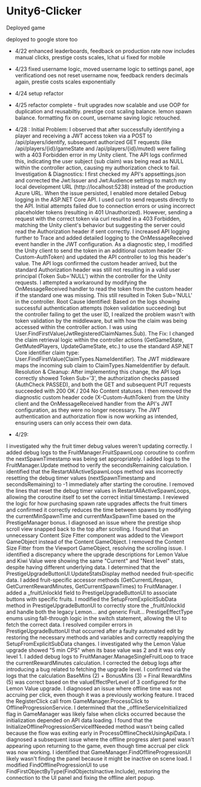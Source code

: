 # Unity6-Clicker
Deployed game 


deployed to google store too

- 4/22
enhanced leaderboards, feedback on production rate now includes manual clicks, prestige costs scales, lchat ui fixed for mobile 

- 4/23
fixed username logic, moved username logic to settings panel, age verificationd oes not reset username now, feedback renders decimals again, prestie costs scales exponentially

- 4/24 setup refactor
- 4/25 refactor complete - fruit upgrades now scalable and use OOP for duplication and reusabiltiy. prestige cost scaling balance. lemon spawn balance. formatting fix on count, username saving logic retouched.
- 4/28 :
Initial Problem: I observed that after successfully identifying a player and receiving a JWT access token via a POST to /api/players/identify, subsequent authorized GET requests (like /api/players/{id}/gameState and /api/players/{id}/muted) were failing with a 403 Forbidden error in my Unity client. The API logs confirmed this, indicating the user subject (sub claim) was being read as NULL within the controller action, causing my authorization check to fail.
Investigation & Diagnostics:
I first checked my API's appsettings.json and corrected the Jwt:Issuer and Jwt:Audience settings to match my local development URL (http://localhost:5238) instead of the production Azure URL.
When the issue persisted, I enabled more detailed Debug logging in the ASP.NET Core API.
I used curl to send requests directly to the API. Initial attempts failed due to connection errors or using incorrect placeholder tokens (resulting in 401 Unauthorized). However, sending a request with the correct token via curl resulted in a 403 Forbidden, matching the Unity client's behavior but suggesting the server could read the Authorization header if sent correctly.
I increased API logging further to Trace and added detailed logging to the OnMessageReceived event handler in the JWT configuration.
As a diagnostic step, I modified the Unity client to send the token in an additional custom header (X-Custom-AuthToken) and updated the API controller to log this header's value. The API logs confirmed the custom header arrived, but the standard Authorization header was still not resulting in a valid user principal (Token Sub='NULL') within the controller for the Unity requests.
I attempted a workaround by modifying the OnMessageReceived handler to read the token from the custom header if the standard one was missing. This still resulted in Token Sub='NULL' in the controller.
Root Cause Identified: Based on the logs showing successful authentication attempts (token validation succeeding) but the controller failing to get the user ID, I realized the problem wasn't with token validation by the middleware, but with how the claim was being accessed within the controller action. I was using User.FindFirstValue(JwtRegisteredClaimNames.Sub).
The Fix: I changed the claim retrieval logic within the controller actions (GetGameState, GetMutedPlayers, UpdateGameState, etc.) to use the standard ASP.NET Core identifier claim type: User.FindFirstValue(ClaimTypes.NameIdentifier). The JWT middleware maps the incoming sub claim to ClaimTypes.NameIdentifier by default.
Resolution & Cleanup: After implementing this change, the API logs correctly showed Token Sub='3', the authorization checks passed (AuthCheck PASSED), and both the GET and subsequent PUT requests succeeded with 200 OK / 204 No Content statuses. I then removed the diagnostic custom header code (X-Custom-AuthToken) from the Unity client and the OnMessageReceived handler from the API's JWT configuration, as they were no longer necessary.
The JWT authentication and authorization flow is now working as intended, ensuring users can only access their own data.


- 4/29:

I investigated why the fruit timer debug values weren't updating correctly.
I added debug logs to the FruitManager.FruitSpawnLoop coroutine to confirm the nextSpawnTimestamp was being set appropriately.
I added logs to the FruitManager.Update method to verify the secondsRemaining calculation.
I identified that the RestartAllActiveSpawnLoops method was incorrectly resetting the debug timer values (nextSpawnTimestamp and secondsRemaining) to -1 immediately after starting the coroutine.
I removed the lines that reset the debug timer values in RestartAllActiveSpawnLoops, allowing the coroutine itself to set the correct initial timestamp.
I reviewed the logic for how purchasing spawn rate upgrades affects the fruit timers and confirmed it correctly reduces the time between spawns by modifying the currentMinSpawnTime and currentMaxSpawnTime based on the PrestigeManager bonus.
I diagnosed an issue where the prestige shop scroll view snapped back to the top after scrolling.
I found that an unnecessary Content Size Fitter component was added to the Viewport GameObject instead of the Content GameObject.
I removed the Content Size Fitter from the Viewport GameObject, resolving the scrolling issue.
I identified a discrepancy where the upgrade descriptions for Lemon Value and Kiwi Value were showing the same "Current" and "Next level" stats, despite having different underlying data.
I determined that the PrestigeUpgradeButtonUI.UpdateStatsDisplay method needed fruit-specific data.
I added fruit-specific accessor methods (GetCurrentLifespan, GetCurrentRewardMinutes, GetCurrentSpawnTimes) to FruitManager.
I added a _fruitUnlockId field to PrestigeUpgradeButtonUI to associate buttons with specific fruits.
I modified the SetupFromExplicitSubData method in PrestigeUpgradeButtonUI to correctly store the _fruitUnlockId and handle both the legacy Lemon... and generic Fruit... PrestigeEffectType enums using fall-through logic in the switch statement, allowing the UI to fetch the correct data.
I resolved compiler errors in PrestigeUpgradeButtonUI that occurred after a faulty automated edit by restoring the necessary methods and variables and correctly reapplying the SetupFromExplicitSubData changes.
I investigated why the Lemon Value upgrade showed "5 min CPS" when its base value was 2 and it was only level 1.
I added debug logs to FruitManager.ManageSingleFruitLoop to trace the currentRewardMinutes calculation.
I corrected the debug logs after introducing a bug related to fetching the upgrade level.
I confirmed via the logs that the calculation BaseMins (2) + BonusMins (3) = Final RewardMins (5) was correct based on the valueEffectPerLevel of 3 configured for the Lemon Value upgrade.
I diagnosed an issue where offline time was not accruing per click, even though it was a previously working feature.
I traced the RegisterClick call from GameManager.ProcessClick to OfflineProgressionService.
I determined that the _offlineServiceInitialized flag in GameManager was likely false when clicks occurred because the initialization depended on API data loading.
I found that the InitializeOfflineProgressionServiceIfNeeded method wasn't being called because the flow was exiting early in ProcessOfflineCheckUsingApiData.
I diagnosed a subsequent issue where the offline progress alert panel wasn't appearing upon returning to the game, even though time accrual per click was now working.
I identified that GameManager.FindOfflineProgressionUI likely wasn't finding the panel because it might be inactive on scene load.
I modified FindOfflineProgressionUI to use FindFirstObjectByType<OfflineProgressionUI>(FindObjectsInactive.Include), restoring the connection to the UI panel and fixing the offline alert popup.

